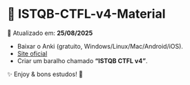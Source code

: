 # 📘 ISTQB-CTFL-v4-Material

📅 Atualizado em: **25/08/2025**

* Baixar o Anki (gratuito, Windows/Linux/Mac/Android/iOS).  
* [Site oficial](https://apps.ankiweb.net)  
* Criar um baralho chamado **“ISTQB CTFL v4”**.  

✨ Enjoy & bons estudos! 🚀
